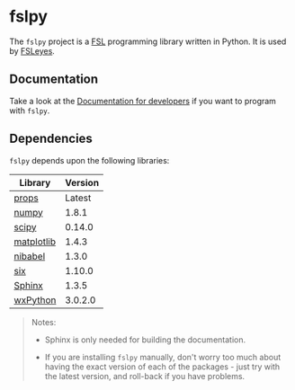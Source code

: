 fslpy
=====

The `fslpy` project is a [FSL](http://fsl.fmrib.ox.ac.uk/fsl/fslwiki/)
programming library written in Python. It is used by
[FSLeyes](https://git.fmrib.ox.ac.uk/paulmc/fsleyes/).


Documentation
-------------


Take a look at the [Documentation for
developers](http://users.fmrib.ox.ac.uk/~paulmc/fslpy/index.html) if you want
to program with `fslpy`.


Dependencies
------------


`fslpy` depends upon the following libraries:


| Library                                           | Version |
| ------------------------------------------------- | ------- |
| [props](https://git.fmrib.ox.ac.uk/paulmc/props/) | Latest  |
| [numpy](http://www.numpy.org/)                    | 1.8.1   |
| [scipy](http://www.scipy.org/)                    | 0.14.0  |
| [matplotlib](http://matplotlib.org/)              | 1.4.3   |
| [nibabel](http://nipy.org/nibabel/)               | 1.3.0   |
| [six](https://pythonhosted.org/six/)              | 1.10.0  |
| [Sphinx](http://www.sphinx-doc.org/en/stable/)    | 1.3.5   |
| [wxPython](http://wxpython.org/)                  | 3.0.2.0 |

 > Notes:
 >   - Sphinx is only needed for building the documentation.
 > 
 >   - If you are installing `fslpy` manually, don't worry too much about 
 >     having the exact version of each of the packages - just try with 
 >     the latest version, and roll-back if you have problems.
